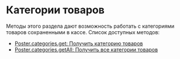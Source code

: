 # Категории товаров 

Методы этого раздела дают возможность работать с категориями товаров сохраненными в кассе. Список доступных методов:

- [Poster.categories.get: Получить категорию товаров](/docs/v3/pos/categories/categories-get)
- [Poster.categories.getAll: Получить все категории товаров](/docs/v3/pos/categories/categories-getAll)
